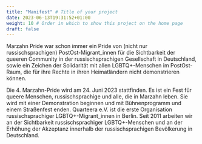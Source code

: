 ```yaml
---
title: "Manifest" # Title of your project
date: 2023-06-13T19:31:52+01:00
weight: 10 # Order in which to show this project on the home page
draft: false
---
```


Marzahn Pride war schon immer ein Pride von (nicht nur russischsprachigen) PostOst-Migrant_innen für die Sichtbarkeit der queeren Community in der russischsprachigen Gesellschaft in Deutschland, sowie ein Zeichen der Solidarität mit allen LGBTQ+-Menschen im PostOst-Raum, die für ihre Rechte in ihren Heimatländern nicht demonstrieren können.

Die 4. Marzahn-Pride wird am 24. Juni 2023 stattfinden. Es ist ein Fest für queere Menschen, russischsprachige und alle, die in Marzahn leben. Sie wird mit einer Demonstration beginnen und mit Bühnenprogramm und einem Straßenfest enden.
Quarteera e.V. ist die erste Organisation russischsprachiger LGBTQ+-Migrant_innen in Berlin. Seit 2011 arbeiten wir an der Sichtbarkeit russischsprachiger LGBTQ+-Menschen und an der Erhöhung der Akzeptanz innerhalb der russischsprachigen Bevölkerung in Deutschland.